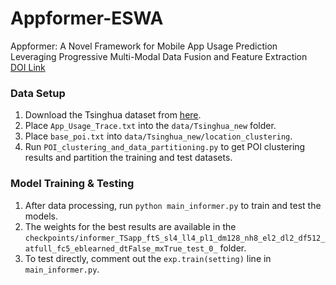 # Appformer-ESWA

Appformer: A Novel Framework for Mobile App Usage Prediction Leveraging Progressive Multi-Modal Data Fusion and Feature Extraction  
[DOI Link](https://doi.org/10.1016/j.eswa.2024.125903)

### Data Setup
1. Download the Tsinghua dataset from [here](https://fi.ee.tsinghua.edu.cn/appusage/).
2. Place `App_Usage_Trace.txt` into the `data/Tsinghua_new` folder.
3. Place `base_poi.txt` into `data/Tsinghua_new/location_clustering`.
4. Run `POI_clustering_and_data_partitioning.py` to get POI clustering results and partition the training and test datasets.

### Model Training & Testing
1. After data processing, run `python main_informer.py` to train and test the models.
2. The weights for the best results are available in the `checkpoints/informer_TSapp_ftS_sl4_ll4_pl1_dm128_nh8_el2_dl2_df512_atfull_fc5_eblearned_dtFalse_mxTrue_test_0_` folder.
3. To test directly, comment out the `exp.train(setting)` line in `main_informer.py`.
